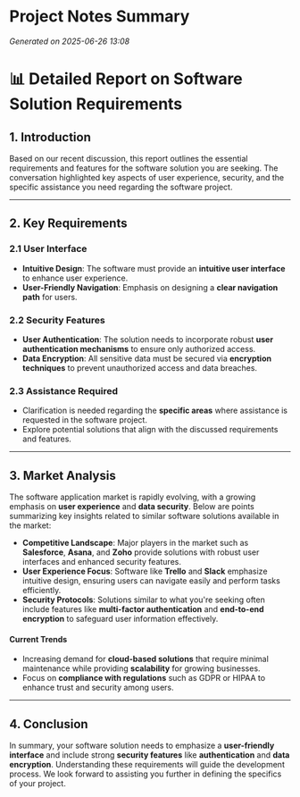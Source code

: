 # Project Notes Summary

*Generated on 2025-06-26 13:08*

# 📊 Detailed Report on Software Solution Requirements

## **1. Introduction**
Based on our recent discussion, this report outlines the essential requirements and features for the software solution you are seeking. The conversation highlighted key aspects of user experience, security, and the specific assistance you need regarding the software project.

---

## **2. Key Requirements**
### **2.1 User Interface**
- **Intuitive Design**: The software must provide an **intuitive user interface** to enhance user experience.
- **User-Friendly Navigation**: Emphasis on designing a **clear navigation path** for users.

### **2.2 Security Features**
- **User Authentication**: The solution needs to incorporate robust **user authentication mechanisms** to ensure only authorized access.
- **Data Encryption**: All sensitive data must be secured via **encryption techniques** to prevent unauthorized access and data breaches.

### **2.3 Assistance Required**
- Clarification is needed regarding the **specific areas** where assistance is requested in the software project.
- Explore potential solutions that align with the discussed requirements and features.

---

## **3. Market Analysis**
The software application market is rapidly evolving, with a growing emphasis on **user experience** and **data security**. Below are points summarizing key insights related to similar software solutions available in the market:

- **Competitive Landscape**: Major players in the market such as **Salesforce**, **Asana**, and **Zoho** provide solutions with robust user interfaces and enhanced security features.
- **User Experience Focus**: Software like **Trello** and **Slack** emphasize intuitive design, ensuring users can navigate easily and perform tasks efficiently.
- **Security Protocols**: Solutions similar to what you're seeking often include features like **multi-factor authentication** and **end-to-end encryption** to safeguard user information effectively.

#### **Current Trends**
- Increasing demand for **cloud-based solutions** that require minimal maintenance while providing **scalability** for growing businesses.
- Focus on **compliance with regulations** such as GDPR or HIPAA to enhance trust and security among users.

---

## **4. Conclusion**
In summary, your software solution needs to emphasize a **user-friendly interface** and include strong **security features** like **authentication** and **data encryption**. Understanding these requirements will guide the development process. We look forward to assisting you further in defining the specifics of your project.